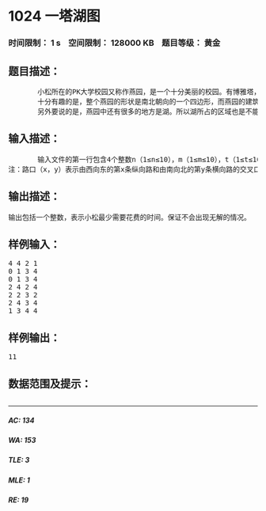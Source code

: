 # 1024 一塔湖图   
### 时间限制： 1 s&nbsp;&nbsp;&nbsp;&nbsp;空间限制： 128000 KB&nbsp;&nbsp;&nbsp;&nbsp;题目等级： 黄金  
## 题目描述：  

<pre>
       小松所在的PK大学校园又称作燕园，是一个十分美丽的校园。有博雅塔，未名湖，亚洲最大的高校图书馆，人称“一塔湖图”。但是由于燕园的历史比较悠久，所以很多的老房子都要不断地维修（就像故宫现在在维修一样），这导致了燕园中的一些路是禁止通行的。
       十分有趣的是，整个燕园的形状是南北朝向的一个四边形，而燕园的建筑格局也十分有规则。你可以假设他被n条横向的路和m条纵向的路分割成了大大小小的很多块区域。禁止通行的那些路正好在两个相邻的交叉路口之间。小松十分想知道，他要从他宿舍所在的A路口到达图书馆所在的B路口需要多少时间（他只能沿着能够通行的道路行走，并假设小松走1单位长度需要1单位的时间）？你能帮助他吗？（不要误会小松如此勤奋要去图书馆看书，小松去图书馆的主要原因是那里是全校PPMM最多的地方）。
       另外要说的是，燕园中还有很多的地方是湖。所以湖所占的区域也是不能通行的。
</pre>
  
  
## 输入描述：  

<pre>
       输入文件的第一行包含4个整数n（1≤n≤10），m（1≤m≤10），t（1≤t≤100），k（1≤k≤10）。分别表示燕园中有n条纵向的路和m条横向的路，t条不能通行的路，还有k个湖。接下来的一行有n个整数a1..an。ai（0≤ai≤100）表示从西往东第i条纵向向路离燕园最西端的距离；再接下来的一行有m个整数b1..bm。bi（0≤bi≤100）表示从南往北第i条横向路离燕园最南端的距离；再接下来k行，每行四个整数x1，x2，y1，y2表示由西向东的第x1条路到第x2条路和由南向北的第y1条路到第y2条路之间是一个湖。要注意的是湖的边缘是可以行走的，湖也可能有重叠，如果两个湖接壤的话，接壤的部分也是可以行走的；再接下来t行，每行4个整数x1，y1，x2，y2，表示路口（x1，y1）和（x2，y2）之间的路是静止通行的，你可以认定该两个路口一定是相邻的；最后一行包含4个整数x1，y1，x2，y2，表示小松所在的路口A（x1，y1）和图书馆所在的路口B（x2，y2）。
注：路口（x，y）表示由西向东的第x条纵向路和由南向北的第y条横向路的交叉口。
</pre>
  
  
## 输出描述：  

<pre>
输出包括一个整数，表示小松最少需要花费的时间。保证不会出现无解的情况。
</pre>
  
  
## 样例输入：  

<pre>
4 4 2 1
0 1 3 4
0 1 3 4
2 4 2 4
2 2 3 2
2 4 3 4
1 3 4 4
</pre>
  
  
## 样例输出：  

<pre>
11
</pre>
  
  
## 数据范围及提示：  

<pre>
</pre>
  
  
***  

##### AC: 134  
##### WA: 153  
##### TLE: 3  
##### MLE: 1  
##### RE: 19  
